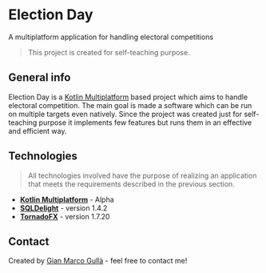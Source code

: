 # Election Day

A multiplatform application for handling electoral competitions

>  This project is created for self-teaching purpose.



## General info

Election Day is a [Kotlin Multiplatform](https://kotlinlang.org/docs/reference/multiplatform.html) based project which aims to handle electoral competition. The main goal is made a software which can be run on multiple targets even natively.  Since the project was created just for self-teaching purpose it implements few features but runs them in an effective and efficient way. 



## Technologies

> All technologies involved have the purpose of realizing an application that meets the requirements described in the previous section.

* **[Kotlin Multiplatform](https://kotlinlang.org/docs/reference/multiplatform.html)** - Alpha
* **[SQLDelight](https://cashapp.github.io/sqldelight/)** - version 1.4.2
* **[TornadoFX](https://tornadofx.io)** - version 1.7.20



## Contact

Created by [Gian Marco Gullà](mailto:gullagianmarco@gmail.com) - feel free to contact me!
